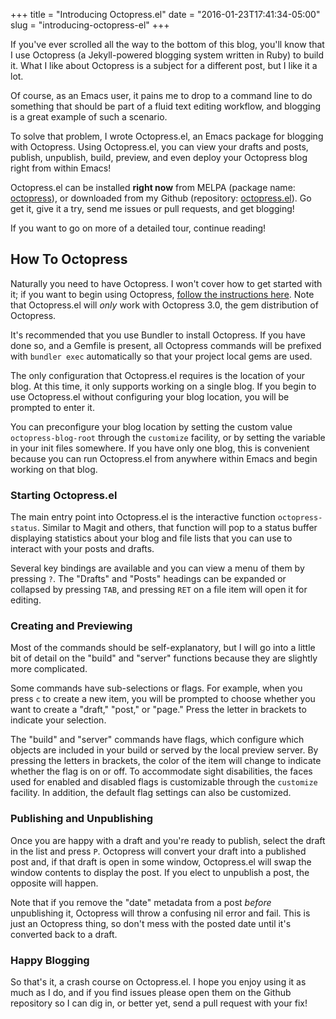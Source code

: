 +++
title = "Introducing Octopress.el"
date = "2016-01-23T17:41:34-05:00"
slug = "introducing-octopress-el"
+++

If you've ever scrolled all the way to the bottom of this blog, you'll know that
I use Octopress (a Jekyll-powered blogging system written in Ruby) to build
it. What I like about Octopress is a subject for a different post, but I like it
a lot.

Of course, as an Emacs user, it pains me to drop to a command line to do
something that should be part of a fluid text editing workflow, and blogging is
a great example of such a scenario.

To solve that problem, I wrote Octopress.el, an Emacs package for blogging with
Octopress. Using Octopress.el, you can view your drafts and posts, publish,
unpublish, build, preview, and even deploy your Octopress blog right from within
Emacs!

Octopress.el can be installed **right now** from MELPA (package name:
[octopress][melpa]), or downloaded from my Github (repository:
[octopress.el][gh]). Go get it, give it a try, send me issues or pull requests,
and get blogging!

[melpa]: http://melpa.org/#/octopress
[gh]: https://github.com/aaronbieber/octopress.el

If you want to go on more of a detailed tour, continue reading!<!--more-->

## How To Octopress ##

Naturally you need to have Octopress. I won't cover how to get started with it;
if you want to begin using Octopress,
[follow the instructions here][getocto]. Note that Octopress.el will *only* work
with Octopress 3.0, the gem distribution of Octopress.

[getocto]: https://github.com/octopress/octopress

It's recommended that you use Bundler to install Octopress. If you have done so,
and a Gemfile is present, all Octopress commands will be prefixed with `bundler
exec` automatically so that your project local gems are used.

The only configuration that Octopress.el requires is the location of your
blog. At this time, it only supports working on a single blog. If you begin to
use Octopress.el without configuring your blog location, you will be prompted to
enter it.

You can preconfigure your blog location by setting the custom value
`octopress-blog-root` through the `customize` facility, or by setting the
variable in your init files somewhere. If you have only one blog, this is
convenient because you can run Octopress.el from anywhere within Emacs and begin
working on that blog.

### Starting Octopress.el ###

The main entry point into Octopress.el is the interactive function
`octopress-status`. Similar to Magit and others, that function will pop to a
status buffer displaying statistics about your blog and file lists that you can
use to interact with your posts and drafts.

Several key bindings are available and you can view a menu of them by pressing
`?`. The "Drafts" and "Posts" headings can be expanded or collapsed by pressing
`TAB`, and pressing `RET` on a file item will open it for editing.

### Creating and Previewing ###

Most of the commands should be self-explanatory, but I will go into a little bit
of detail on the "build" and "server" functions because they are slightly more
complicated.

Some commands have sub-selections or flags. For example, when you press `c` to
create a new item, you will be prompted to choose whether you want to create a
"draft," "post," or "page." Press the letter in brackets to indicate your
selection.

The "build" and "server" commands have flags, which configure which objects are
included in your build or served by the local preview server. By pressing the
letters in brackets, the color of the item will change to indicate whether the
flag is on or off. To accommodate sight disabilities, the faces used for enabled
and disabled flags is customizable through the `customize` facility. In
addition, the default flag settings can also be customized.

### Publishing and Unpublishing ###

Once you are happy with a draft and you're ready to publish, select the draft in
the list and press `P`. Octopress will convert your draft into a published post
and, if that draft is open in some window, Octopress.el will swap the window
contents to display the post. If you elect to unpublish a post, the opposite
will happen.

Note that if you remove the "date" metadata from a post *before* unpublishing
it, Octopress will throw a confusing nil error and fail. This is just an
Octopress thing, so don't mess with the posted date until it's converted back to
a draft.

### Happy Blogging ###

So that's it, a crash course on Octopress.el. I hope you enjoy using it as much
as I do, and if you find issues please open them on the Github repository so I
can dig in, or better yet, send a pull request with your fix!
